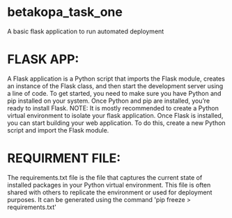 # betakopa_task_one
A basic flask application to run automated deployment

# FLASK APP:
A Flask application is a Python script that imports the Flask module, creates an instance of the Flask class, and then start the development server using a line of code. To get started, you need to make sure you have Python and pip installed on your system. Once Python and pip are installed, you’re ready to install Flask. 
NOTE: It is mostly recommended to create a Python virtual environment to isolate your flask application.
Once Flask is installed, you can start building your web application. To do this, create a new Python script and import the Flask module.

# REQUIRMENT FILE:
The requirements.txt file is the file that captures the current state of installed packages in your Python virtual environment. This file is often shared with others to replicate the environment or used for deployment purposes. It can be generated using the command 'pip freeze > requirements.txt'
